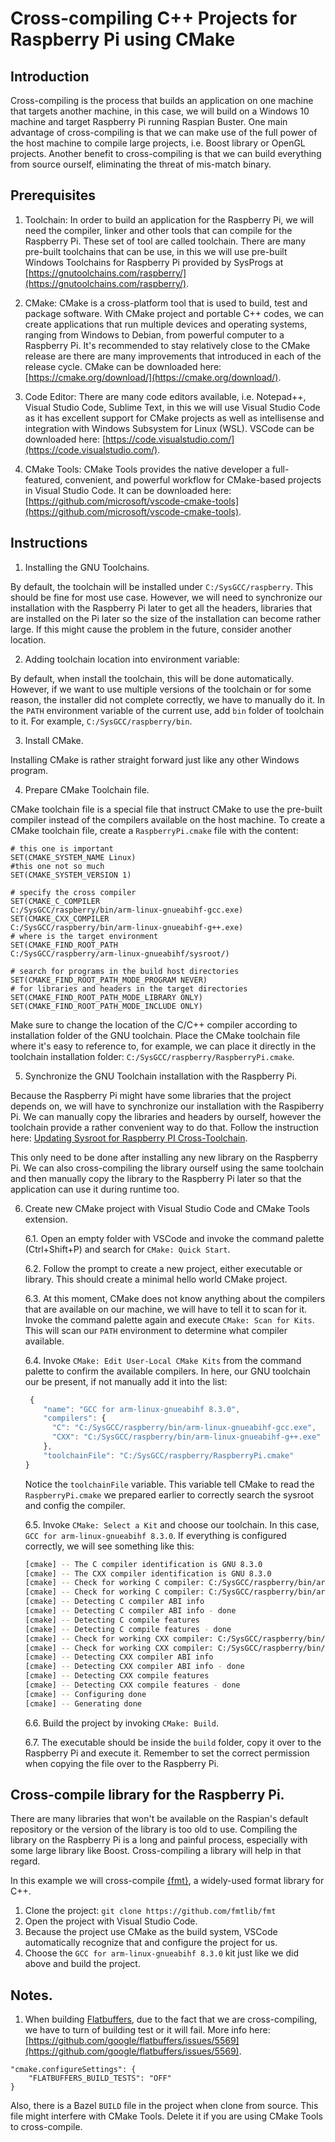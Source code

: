 # Cross-compiling C++ Projects for Raspberry Pi using CMake

## Introduction

Cross-compiling is the process that builds an application on one machine that targets another machine, in this case, we will build on a Windows 10 machine and target Raspberry Pi running Raspian Buster. One main advantage of cross-compiling is that we can make use of the full power of the host machine to compile large projects, i.e. Boost library or OpenGL projects. Another benefit to cross-compiling is that we can build everything from source ourself, eliminating the threat of mis-match binary.

## Prerequisites

1. Toolchain:
In order to build an application for the Raspberry Pi, we will need the compiler, linker and other tools that can compile for the Raspberry Pi. These set of tool are called toolchain. There are many pre-built toolchains that can be use, in this we will use pre-built Windows Toolchains for Raspberry Pi provided by SysProgs at [https://gnutoolchains.com/raspberry/](https://gnutoolchains.com/raspberry/).

2. CMake:
CMake is a cross-platform tool that is used to build, test and package software. With CMake project and portable C++ codes, we can create applications that run multiple devices and operating systems, ranging from Windows to Debian, from powerful computer to a Raspberry Pi. It's recommended to stay relatively close to the CMake release are there are many improvements that introduced in each of the release cycle. CMake can be downloaded here: [https://cmake.org/download/](https://cmake.org/download/).

3. Code Editor:
There are many code editors available, i.e. Notepad++, Visual Studio Code, Sublime Text, in this we will use Visual Studio Code as it has excellent support for CMake projects as well as intellisense and integration with Windows Subsystem for Linux (WSL). VSCode can be downloaded here: [https://code.visualstudio.com/](https://code.visualstudio.com/).

4. CMake Tools:
CMake Tools provides the native developer a full-featured, convenient, and powerful workflow for CMake-based projects in Visual Studio Code. It can be downloaded here: [https://github.com/microsoft/vscode-cmake-tools](https://github.com/microsoft/vscode-cmake-tools).

## Instructions

1. Installing the GNU Toolchains.

By default, the toolchain will be installed under `C:/SysGCC/raspberry`. This should be fine for most use case. However, we will need to synchronize our installation with the Raspberry Pi later to get all the headers, libraries that are installed on the Pi later so the size of the installation can become rather large. If this might cause the problem in the future, consider another location.

2. Adding toolchain location into environment variable:

By default, when install the toolchain, this will be done automatically. However, if we want to use multiple versions of the toolchain or for some reason, the installer did not complete correctly, we have to manually do it. In the `PATH` environment variable of the current use, add `bin` folder of toolchain to it. For example, `C:/SysGCC/raspberry/bin`.

3. Install CMake.

Installing CMake is rather straight forward just like any other Windows program.

4. Prepare CMake Toolchain file.

CMake toolchain file is a special file that instruct CMake to use the pre-built compiler instead of the compilers available on the host machine. To create a CMake toolchain file, create a `RaspberryPi.cmake` file with the content:

```
# this one is important
SET(CMAKE_SYSTEM_NAME Linux)
#this one not so much
SET(CMAKE_SYSTEM_VERSION 1)

# specify the cross compiler
SET(CMAKE_C_COMPILER
C:/SysGCC/raspberry/bin/arm-linux-gnueabihf-gcc.exe)
SET(CMAKE_CXX_COMPILER
C:/SysGCC/raspberry/bin/arm-linux-gnueabihf-g++.exe)
# where is the target environment
SET(CMAKE_FIND_ROOT_PATH
C:/SysGCC/raspberry/arm-linux-gnueabihf/sysroot/)

# search for programs in the build host directories
SET(CMAKE_FIND_ROOT_PATH_MODE_PROGRAM NEVER)
# for libraries and headers in the target directories
SET(CMAKE_FIND_ROOT_PATH_MODE_LIBRARY ONLY)
SET(CMAKE_FIND_ROOT_PATH_MODE_INCLUDE ONLY)
```

Make sure to change the location of the C/C++ compiler according to installation folder of the GNU toolchain. Place the CMake toolchain file where it's easy to reference to, for example, we can place it directly in the toolchain installation folder: `C:/SysGCC/raspberry/RaspberryPi.cmake`.

5. Synchronize the GNU Toolchain installation with the Raspberry Pi.

Because the Raspberry Pi might have some libraries that the project depends on, we will have to synchronize our installation with the Raspiberry Pi. We can manually copy the libraries and headers by ourself, however the toolchain provide a rather convenient way to do that. Follow the instruction here: [ Updating Sysroot for Raspberry PI Cross-Toolchain](https://gnutoolchains.com/raspberry/tutorial/sysroot).

This only need to be done after installing any new library on the Raspberry Pi. We can also cross-compiling the library ourself using the same toolchain and then manually copy the library to the Raspberry Pi later so that the application can use it during runtime too.

6. Create new CMake project with Visual Studio Code and CMake Tools extension.

	6.1. Open an empty folder with VSCode and invoke the command palette (Ctrl+Shift+P) and search for `CMake: Quick Start`.

	6.2. Follow the prompt to create a new project, either executable or library. This should create a minimal hello world CMake project.

	6.3. At this moment, CMake does not know anything about the compilers that are available on our machine, we will have to tell it to scan for it. Invoke the command palette again and execute `CMake: Scan for Kits`. This will scan our `PATH` environment to determine what compiler available.

	6.4. Invoke `CMake: Edit User-Local CMake Kits` from the command palette to confirm the available compilers. In here, our GNU toolchain our be present, if not manually add it into the list:
	```javascript
	 {
	    "name": "GCC for arm-linux-gnueabihf 8.3.0",
	    "compilers": {
	      "C": "C:/SysGCC/raspberry/bin/arm-linux-gnueabihf-gcc.exe",
	      "CXX": "C:/SysGCC/raspberry/bin/arm-linux-gnueabihf-g++.exe"
	    },
	    "toolchainFile": "C:/SysGCC/raspberry/RaspberryPi.cmake"
  	}
	```
	Notice the `toolchainFile` variable. This variable tell CMake to read the `RaspberryPi.cmake` we prepared earlier to correctly search the sysroot and config the compiler.

	6.5. Invoke `CMake: Select a Kit` and choose our toolchain. In this case, `GCC for arm-linux-gnueabihf 8.3.0`. If everything is configured correctly, we will see something like this:
	```bash
	[cmake] -- The C compiler identification is GNU 8.3.0
	[cmake] -- The CXX compiler identification is GNU 8.3.0
	[cmake] -- Check for working C compiler: C:/SysGCC/raspberry/bin/arm-linux-gnueabihf-gcc.exe
	[cmake] -- Check for working C compiler: C:/SysGCC/raspberry/bin/arm-linux-gnueabihf-gcc.exe -- works
	[cmake] -- Detecting C compiler ABI info
	[cmake] -- Detecting C compiler ABI info - done
	[cmake] -- Detecting C compile features
	[cmake] -- Detecting C compile features - done
	[cmake] -- Check for working CXX compiler: C:/SysGCC/raspberry/bin/arm-linux-gnueabihf-g++.exe
	[cmake] -- Check for working CXX compiler: C:/SysGCC/raspberry/bin/arm-linux-gnueabihf-g++.exe -- works
	[cmake] -- Detecting CXX compiler ABI info
	[cmake] -- Detecting CXX compiler ABI info - done
	[cmake] -- Detecting CXX compile features
	[cmake] -- Detecting CXX compile features - done
	[cmake] -- Configuring done
	[cmake] -- Generating done
	```

	6.6. Build the project by invoking `CMake: Build`.

	6.7. The executable should be inside the `build` folder, copy it over to the Raspberry Pi and execute it. Remember to set the correct permission when copying the file over to the Raspberry Pi.

## Cross-compile library for the Raspberry Pi.

There are many libraries that won't be available on the Raspian's default repository or the version of the library is too old to use. Compiling the library on the Raspberry Pi is a long and painful process, especially with some large library like Boost. Cross-compiling a library will help in that regard.

In this example we will cross-compile [{fmt}](https://github.com/fmtlib/fmt), a widely-used format library for C++.

1. Clone the project: `git clone https://github.com/fmtlib/fmt`
2. Open the project with Visual Studio Code.
3. Because the project use CMake as the build system, VSCode automatically recognize that and configure the project for us.
4. Choose the `GCC for arm-linux-gnueabihf 8.3.0` kit just like we did above and build the project.


## Notes.

1. When building [Flatbuffers](https://github.com/google/flatbuffers), due to the fact that we are cross-compiling, we have to turn of building test or it will fail. More info here: [https://github.com/google/flatbuffers/issues/5569](https://github.com/google/flatbuffers/issues/5569).

```
"cmake.configureSettings": {
    "FLATBUFFERS_BUILD_TESTS": "OFF"
}
```

Also, there is a Bazel `BUILD` file in the project when clone from source. This file might interfere with CMake Tools. Delete it if you are using CMake Tools to cross-compile.